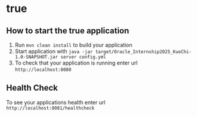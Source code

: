 # true

How to start the true application
---

1. Run `mvn clean install` to build your application
1. Start application with `java -jar target/Oracle_Internship2025_KuoChi-1.0-SNAPSHOT.jar server config.yml`
1. To check that your application is running enter url `http://localhost:8080`

Health Check
---

To see your applications health enter url `http://localhost:8081/healthcheck`
